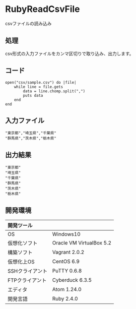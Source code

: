# RubyReadCsvFile
csvファイルの読み込み

## 処理
csv形式の入力ファイルをカンマ区切りで取り込み、出力します。

## コード
```
open("csv/sample.csv") do |file|
    while line = file.gets
        data = line.chomp.split(",")
        puts data
    end
end
```

## 入力ファイル
```
"東京都","埼玉県","千葉県"  
"群馬県","茨木県","栃木県"
```

## 出力結果  
```
"東京都"
"埼玉県"
"千葉県"
"群馬県"
"茨木県"
"栃木県"
```
  
## 開発環境
| 開発ツール |  |
|:-|:-|
| OS | Windows10 |
| 仮想化ソフト | Oracle VM VirtualBox 5.2 |
| 構築ソフト | Vagrant 2.0.2 |
| 仮想化上OS | CentOS 6.9 |
| SSHクライアント | PuTTY 0.6.8 |
| FTPクライアント | Cyberduck 6.3.5 |
| エディタ | Atom 1.24.0 |
| 開発言語 | Ruby 2.4.0 |
